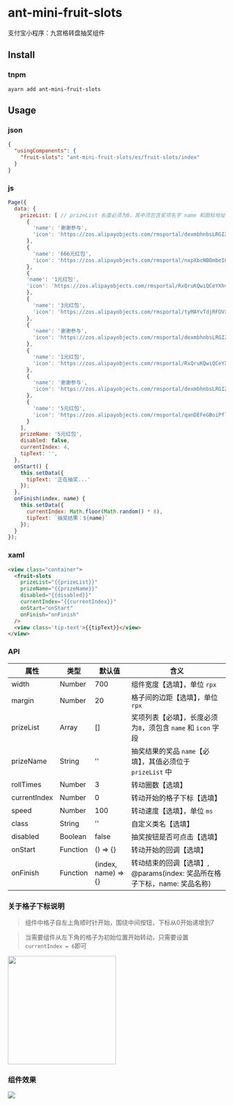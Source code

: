 # ant-mini-fruit-slots
  支付宝小程序：九宫格转盘抽奖组件

## Install

### tnpm

```dash
ayarn add ant-mini-fruit-slots
```
## Usage

### json

```json
{
  "usingComponents": {
    "fruit-slots": "ant-mini-fruit-slots/es/fruit-slots/index"
  }
}
```

### js

``` js
Page({
  data: {
    prizeList: [ // prizeList 长度必须为8，其中须包含奖项名字 name 和图标地址 icon
      {
        'name': '谢谢参与',
        'icon': 'https://zos.alipayobjects.com/rmsportal/dexmbhnbsLRGIZGBqTcA.png'
      },
      {
        'name': '666元红包',
        'icon': 'https://zos.alipayobjects.com/rmsportal/nxpXbcNBOmbeIOVCUsuS.png'
      },
      {
      'name': '1元红包',
      'icon': 'https://zos.alipayobjects.com/rmsportal/RxQruKQwiQCeYXhvwCfP.png'
      },
      {
        'name': '3元红包',
        'icon': 'https://zos.alipayobjects.com/rmsportal/tyMAYvTdjRFOVxqWVhsj.png'
      },
      {
        'name': '谢谢参与',
        'icon': 'https://zos.alipayobjects.com/rmsportal/dexmbhnbsLRGIZGBqTcA.png'
      },
      {
        'name': '1元红包',
        'icon': 'https://zos.alipayobjects.com/rmsportal/RxQruKQwiQCeYXhvwCfP.png'
      },
      {
        'name': '谢谢参与',
        'icon': 'https://zos.alipayobjects.com/rmsportal/dexmbhnbsLRGIZGBqTcA.png'
      },
      {
        'name': '5元红包',
        'icon': 'https://zos.alipayobjects.com/rmsportal/qanDEFeGBoiPflYxkhJY.png'
      }
    ],
    prizeName: '5元红包',
    disabled: false,
    currentIndex: 4,
    tipText: '',
  },
  onStart() {
    this.setData({
      tipText: '正在抽奖...'
    });
  },
  onFinish(index, name) {
    this.setData({
      currentIndex: Math.floor(Math.random() * 8),
      tipText: `抽奖结果：${name}`
    });
  }
});
```
### xaml
```html
<view class="container">
  <fruit-slots
    prizeList="{{prizeList}}"
    prizeName="{{prizeName}}"
    disabled="{{disabled}}"
    currentIndex="{{currentIndex}}"
    onStart="onStart"
    onFinish="onFinish"
  />
  <view class='tip-text'>{{tipText}}</view>
</view>
```

### API
属性 | 类型 | 默认值 | 含义 |
--- | --- | --- | ---
width | Number | 700 | 组件宽度【选填】，单位 `rpx`
margin | Number | 20 | 格子间的边距【选填】，单位`rpx`
prizeList | Array | [] | 奖项列表【必填】，长度必须为`8`，须包含 `name` 和 `icon` 字段
prizeName | String | '' | 抽奖结果的奖品 `name`【必填】，其值必须位于 `prizeList` 中
rollTimes | Number | 3 | 转动圈数【选填】
currentIndex | Number | 0 | 转动开始的格子下标【选填】
speed | Number | 100 | 转动速度【选填】，单位 `ms`
class | String | '' | 自定义类名【选填】
disabled | Boolean | false | 抽奖按钮是否可点击【选填】
onStart | Function | () => {} | 转动开始的回调【选填】
onFinish | Function | (index, name) => {} | 转动结束的回调【选填】, @params(index: 奖品所在格子下标，name: 奖品名称)

### 关于格子下标说明
> 组件中格子自左上角顺时针开始，围绕中间按钮，下标从0开始递增到7

> 当需要组件从左下角的格子为初始位置开始转动，只需要设置 `currentIndex = 6`即可

<img src="https://img.alicdn.com/tfs/TB1RsAEq.OWBKNjSZKzXXXfWFXa-718-720.png" width="250px; margin: auto;">

### 组件效果

![](https://gw.alipayobjects.com/zos/rmsportal/eTajnIFhAnYArKvcbzWM.gif)
